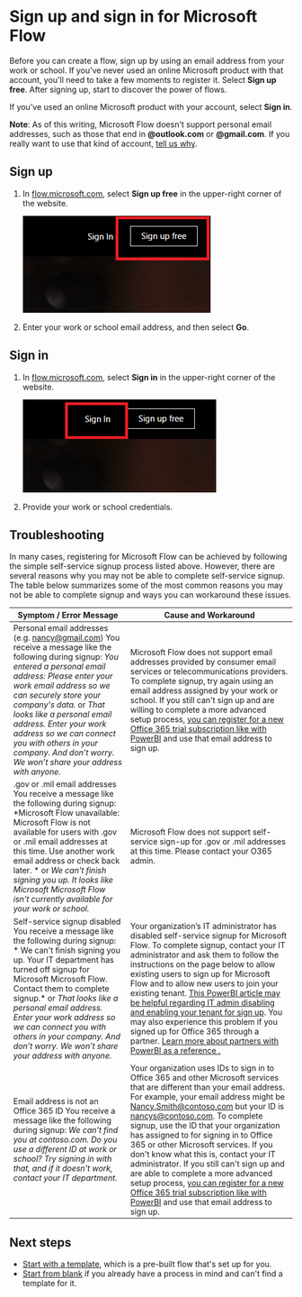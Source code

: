 <properties
    pageTitle="Sign up and sign in | Microsoft Flow"
    description="Sign up and sign in to Microsoft Flow, and troubleshoot issues with this process."
    services=""
    suite="flow"
    documentationCenter="na"
    authors="anjlic"
    manager="erikre"
    editor=""
    tags=""/>

<tags
   ms.service="flow"
   ms.devlang="na"
   ms.topic="article"
   ms.tgt_pltfrm="na"
   ms.workload="na"
   ms.date="04/08/2016"
   ms.author="anjlic"/>

# Sign up and sign in for Microsoft Flow #
Before you can create a flow, sign up by using an email address from your work or school. If you've never used an online Microsoft product with that account, you'll need to take a few moments to register it. Select **Sign up free**. After signing up, start to discover the power of flows.

If you've used an online Microsoft product with your account, select **Sign in**.

**Note**: As of this writing, Microsoft Flow doesn't support personal email addresses, such as those that end in **@outlook.com** or **@gmail.com**. If you really want to use that kind of account, [tell us why](http://go.microsoft.com/fwlink/?LinkID=787467).

## Sign up ##

1. In [flow.microsoft.com](https://flow.microsoft.com), select **Sign up free** in the upper-right corner of the website.

	![Sign-up link](./media/sign-up-sign-in/signup.png)

1. Enter your work or school email address, and then select **Go**.

## Sign in ##
1. In [flow.microsoft.com](https://flow.microsoft.com), select **Sign in** in the upper-right corner of the website.

	![Sign-in link](./media/sign-up-sign-in/signin.png)

1. Provide your work or school credentials.


## Troubleshooting ##

In many cases, registering for Microsoft Flow can be achieved by following the simple self-service signup process listed above. However, there are several reasons why you may not be able to complete self-service signup. The table below summarizes some of the most common reasons you may not be able to complete signup and ways you can workaround these issues.

| Symptom / Error Message | Cause and Workaround |
|  --------------------------------- | -------------------------------|
| Personal email addresses (e.g. nancy@gmail.com) You receive a message like the following during signup:  *You entered a personal email address: Please enter your work email address so we can securely store your company's data.*   or *That looks like a personal email address. Enter your work address so we can connect you with others in your company. And don’t worry. We won’t share your address with anyone.* | Microsoft Flow does not support email addresses provided by consumer email services or telecommunications providers. To complete signup, try again using an email address assigned by your work or school. If you still can't sign up and are willing to complete a more advanced setup process, [you can register for a new Office 365 trial subscription like with PowerBI](https://powerbi.microsoft.com/en-us/documentation/powerbi-admin-signing-up-for-power-bi-with-a-new-office-365-trial/) and use that email address to sign up. |
| .gov or .mil email addresses You receive a message like the following during signup:  *Microsoft Flow unavailable: Microsoft Flow is not available for users with .gov or .mil email addresses at this time. Use another work email address or check back later. * or *We can't finish signing you up. It looks like Microsoft Microsoft Flow isn't currently available for your work or school.* | Microsoft Flow does not support self-service sign-up for .gov or .mil addresses at this time. Please contact your O365 admin. |
| Self-service signup disabled You receive a message like the following during signup: * We can't finish signing you up. Your IT department has turned off signup for Microsoft Microsoft Flow. Contact them to complete signup.* or *That looks like a personal email address. Enter your work address so we can connect you with others in your company. And don’t worry. We won’t share your address with anyone.* | Your organization’s IT administrator has disabled self-service signup for Microsoft Flow. To complete signup, contact your IT administrator and ask them to follow the instructions on the page below to allow existing users to sign up for Microsoft Flow and to allow new users to join your existing tenant. [This PowerBI article may be helpful regarding IT admin disabling and enabling your tenant for sign up](https://support.office.com/en-ca/article/Power-BI-in-your-Organization-d7941332-8aec-4e5e-87e8-92073ce73dc5#BKMK_HowCanIAllowO365Tenant). You may also experience this problem if you signed up for Office 365 through a partner. [Learn more about partners with PowerBI as a reference .](https://powerbi.microsoft.com/en-us/documentation/powerbi-admin-syndication-partner/)  | 
| Email address is not an Office 365 ID You receive a message like the following during signup: *We can't find you at contoso.com.  Do you use a different ID at work or school? Try signing in with that, and if it doesn't work, contact your IT department.* | Your organization uses IDs to sign in to Office 365 and other Microsoft services that are different than your email address.  For example, your email address might be Nancy.Smith@contoso.com but your ID is nancys@contoso.com. To complete signup, use the ID that your organization has assigned to for signing in to Office 365 or other Microsoft services.  If you don't know what this is, contact your IT administrator. If you still can't sign up and are able to complete a more advanced setup process, [you can register for a new Office 365 trial subscription like with PowerBI](https://powerbi.microsoft.com/en-us/documentation/powerbi-admin-signing-up-for-power-bi-with-a-new-office-365-trial/) and use that email address to sign up. | 


## Next steps ##
- [Start with a template](https://flow.microsoft.com/documentation/get-started-logic-template/), which is a pre-built flow that's set up for you.
- [Start from blank](https://flow.microsoft.com/documentation/get-started-logic-flow/) if you already have a process in mind and can't find a template for it.
